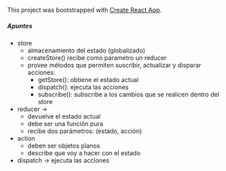 This project was bootstrapped with [Create React App](https://github.com/facebook/create-react-app).

##### Apuntes
- store 
    - almacenamiento del estado (globalizado)
    - createStore() recibe como parametro un reducer
    - provee métodos que permiten suscribir, actualizar y disparar acciones:
        - getStore(): obtiene el estado actual
        - dispatch(): ejecuta las acciones
        - subscribe(): subscribe a los cambios que se realicen dentro del store
- reducer -> 
    - devuelve el estado actual
    - debe ser una función pura
    - recibe dos parámetros: (estado, acción)
- action
    - deben ser objetos planos
    - describe que voy a hacer con el estado
- dispatch -> ejecuta las acciones
